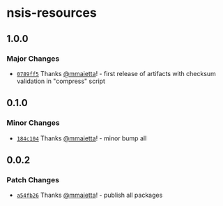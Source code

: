 # nsis-resources

## 1.0.0

### Major Changes

- [`0789ff5`](https://github.com/electron-userland/electron-builder-binaries/commit/0789ff5fc0fddba7207935cc71459b4a697d28df) Thanks [@mmaietta](https://github.com/mmaietta)! - first release of artifacts with checksum validation in "compress" script

## 0.1.0

### Minor Changes

- [`184c104`](https://github.com/electron-userland/electron-builder-binaries/commit/184c1042da36468d3b320dad1cdc2dfe3f3057b5) Thanks [@mmaietta](https://github.com/mmaietta)! - minor bump all

## 0.0.2

### Patch Changes

- [`a54fb26`](https://github.com/electron-userland/electron-builder-binaries/commit/a54fb267a8d3347c7970910b95d89183ac0dba90) Thanks [@mmaietta](https://github.com/mmaietta)! - publish all packages
